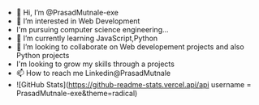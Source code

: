 - 👋 Hi, I’m @PrasadMutnale-exe
- 👀 I’m interested in Web Development
- I'm pursuing computer science engineering...
- 🌱 I’m currently learning JavaScript,Python
- 💞️ I’m looking to collaborate on Web developement projects and also Python projects
- I'm looking to grow my skills through a projects
- 📫 How to reach me Linkedin@PrasadMutnale
- ![GitHub Stats](https://github-readme-stats.vercel.api/api username = PrasadMutnale-exe&theme=radical)

<!---
PrasadMutnale-exe/PrasadMutnale-exe is a ✨ special ✨ repository because its `README.md` (this file) appears on your GitHub profile.
You can click the Preview link to take a look at your changes.
--->
